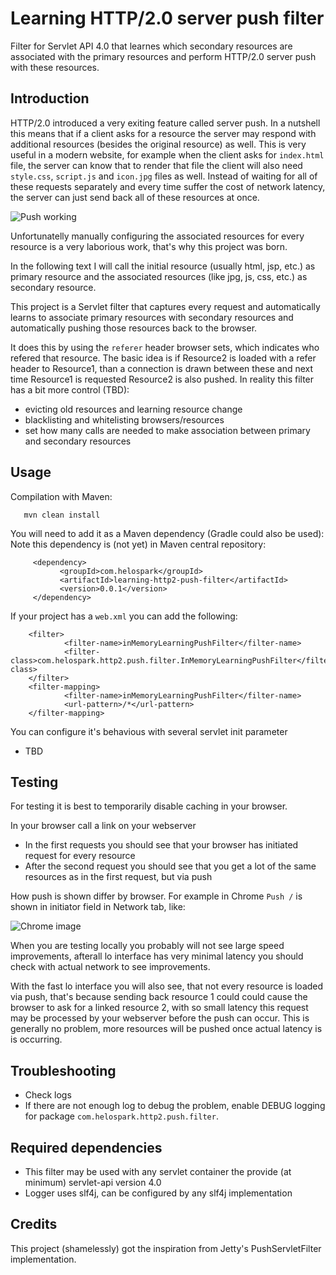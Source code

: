 # Learning HTTP/2.0 server push filter

Filter for Servlet API 4.0 that learnes which secondary resources are associated with the primary resources and perform HTTP/2.0 server push with these resources.

## Introduction

HTTP/2.0 introduced a very exiting feature called server push. In a nutshell this means that if a client asks for a resource the server may respond
 with additional resources (besides the original resource) as well. 
This is very useful in a modern website, for example when the client asks for `index.html` file, the server can know that to render that file
 the client will also need `style.css`, `script.js` and `icon.jpg` files as well. Instead of waiting for all of these requests separately and
 every time suffer the cost of network latency, the server can just send back all of these resources at once.

![Push working](https://image.slidesharecdn.com/http2-150403150729-conversion-gate01/95/http2-and-java-current-status-15-638.jpg?cb=1438699776)

Unfortunatelly manually configuring the associated resources for every resource is a very laborious work, that's why this project was born.

In the following text I will call the initial resource (usually html, jsp, etc.) as primary resource and the associated resources (like jpg, js, css, etc.)
 as secondary resource.

This project is a Servlet filter that captures every request and automatically learns to associate primary resources with secondary resources
 and automatically pushing those resources back to the browser.

It does this by using the `referer` header browser sets, which indicates who refered that resource. The basic idea is if Resource2 is loaded with a refer
 header to Resource1, than a connection is drawn between these and next time Resource1 is requested Resource2 is also pushed. 
In reality this filter has a bit more control (TBD):

   - evicting old resources and learning resource change
   - blacklisting and whitelisting browsers/resources
   - set how many calls are needed to make association between primary and secondary resources


## Usage

Compilation with Maven:

       mvn clean install

You will need to add it as a Maven dependency (Gradle could also be used):
Note this dependency is (not yet) in Maven central repository:

         <dependency>
               <groupId>com.helospark</groupId>
               <artifactId>learning-http2-push-filter</artifactId>
               <version>0.0.1</version>
         </dependency>

If your project has a `web.xml` you can add the following:

        <filter>
                <filter-name>inMemoryLearningPushFilter</filter-name>
                <filter-class>com.helospark.http2.push.filter.InMemoryLearningPushFilter</filter-class>
        </filter>
        <filter-mapping>
                <filter-name>inMemoryLearningPushFilter</filter-name>
                <url-pattern>/*</url-pattern>
        </filter-mapping>

You can configure it's behavious with several servlet init parameter

 - TBD

## Testing

For testing it is best to temporarily disable caching in your browser.

In your browser call a link on your webserver

 - In the first requests you should see that your browser has initiated request for every resource
 - After the second request you should see that you get a lot of the same resources as in the first request, but via push

How push is shown differ by browser. For example in Chrome `Push /` is shown in initiator field in Network tab, like:

![Chrome image](https://raw.githubusercontent.com/helospark/learning-http2-push-filter/master/documentation/chrome_push.jpg) 

When you are testing locally you probably will not see large speed improvements, afterall lo interface has very minimal latency
 you should check with actual network to see improvements.

With the fast lo interface you will also see, that not every resource is loaded via push, that's because sending back resource 1 could
 could cause the browser to ask for a linked resource 2, with so small latency this request may be processed by your webserver before
 the push can occur. This is generally no problem, more resources will be pushed once actual latency is is occurring.

## Troubleshooting

  - Check logs
  - If there are not enough log to debug the problem, enable DEBUG logging for package `com.helospark.http2.push.filter`.


## Required dependencies

  - This filter may be used with any servlet container the provide (at minimum) servlet-api version 4.0
  - Logger uses slf4j, can be configured by any slf4j implementation

## Credits

This project (shamelessly) got the inspiration from Jetty's PushServletFilter implementation.
